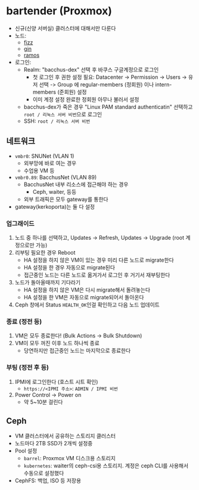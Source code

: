 # bartender (Proxmox)

- 신규(신양 서버실) 클러스터에 대해서만 다룬다
- 노드:
  - [fizz](https://fizz.snucse.org:8006)
  - [gin](https://gin.snucse.org:8006)
  - [ramos](https://ramos.snucse.org:8006)
- 로그인:
  - Realm: "bacchus-dex" 선택 후 바쿠스 구글계정으로 로그인
    - 첫 로그인 후 권한 설정 필요:  Datacenter -> Permission -> Users -> 유저
      선택 -> Group 에 regular-members (정회원) 이나 intern-members (준회원) 설정
    - 이미 계정 설정 완료한 정회원 아무나 불러서 설정
  - bacchus-dex가 죽은 경우 "Linux PAM standard authenticatin" 선택하고
    `root / 리눅스 서버 비번`으로 로그인
  - SSH: `root / 리눅스 서버 비번`

## 네트워크

- `vmbr0`: SNUNet (VLAN 1)
  - 외부망에 바로 여는 경우
  - 수업용 VM 등
- `vmbr0.89`: BacchusNet (VLAN 89)
  - BacchusNet 내부 리소스에 접근해야 하는 경우
    - Ceph, waiter, 등등
  - 외부 트래픽은 모두 gateway를 통한다
- gateway(kerkoporta)는 둘 다 설정

### 업그래이드

1. 노드 중 하나를 선택하고, Updates -> Refresh, Updates -> Upgrade (root
   계정으로만 가능)
2. 리부팅 필요한 경우 Reboot
   - HA 설정을 하지 않은 VM이 있는 경우 미리 다른 노드로 migrate한다
   - HA 설정을 한 경우 자동으로 migrate된다
   - 접근중인 노드는 다른 노드로 옮겨가서 로그인 후 거기서 재부팅한다
3. 노드가 돌아올때까지 기다라기
   - HA 설정을 하지 않은 VM은 다시 migrate해서 돌려놓는다
   - HA 설정을 한 VM은 자동으로 migrate되어서 돌아온다
4. Ceph 창에서 Status `HEALTH_OK`인걸 확인하고 다음 노드 업데이트

### 종료 (정전 등)

1. VM은 모두 종료한다! (Bulk Actions -> Bulk Shutdown)
2. VM이 모두 꺼진 이후 노드 하나씩 종료
   - 당연하지만 접근중인 노드는 마지막으로 종료한다

### 부팅 (정전 후 등)

1. IPMI에 로그인한다 (호스트 시트 확인)
   - `https://<IPMI 주소>`: `ADMIN / IPMI 비번`
2. Power Control -> Power on
   - 약 5~10분 걸린다

## Ceph

- VM 클러스터에서 공유하는 스토리지 클러스터
- 노드마다 2TB SSD가 2개씩 설정중
- Pool 설정
  - `barrel`: Proxmox VM 디스크용 스토리지
  - `kubernetes`: waiter의 ceph-csi용 스토리지. 계정은 ceph CLI를 사용해서
    수동으로 설정했다
- CephFS: 백업, ISO 등 저장용
